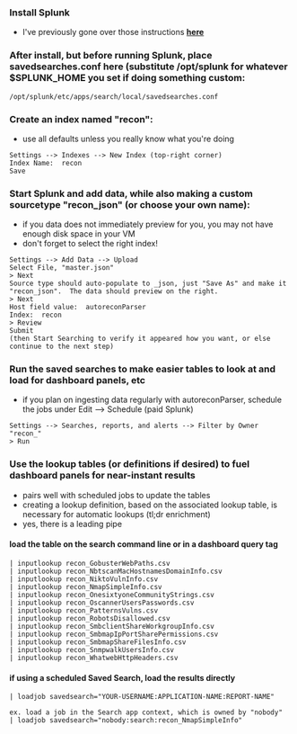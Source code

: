### Install Splunk
- I've previously gone over those instructions **[here](https://github.com/bonifield/splunk_on_security_onion/blob/master/README.md)**

### After install, but before running Splunk, place savedsearches.conf here (substitute /opt/splunk for whatever $SPLUNK_HOME you set if doing something custom:
```
/opt/splunk/etc/apps/search/local/savedsearches.conf
```

### Create an index named "recon":
- use all defaults unless you really know what you're doing
```
Settings --> Indexes --> New Index (top-right corner)
Index Name:  recon
Save
```

### Start Splunk and add data, while also making a custom sourcetype "recon_json" (or choose your own name):
- if you data does not immediately preview for you, you may not have enough disk space in your VM
- don't forget to select the right index!
```
Settings --> Add Data --> Upload
Select File, "master.json"
> Next
Source type should auto-populate to _json, just "Save As" and make it "recon_json".  The data should preview on the right.
> Next
Host field value:  autoreconParser
Index:  recon
> Review
Submit
(then Start Searching to verify it appeared how you want, or else continue to the next step)
```

### Run the saved searches to make easier tables to look at and load for dashboard panels, etc
- if you plan on ingesting data regularly with autoreconParser, schedule the jobs under Edit --> Schedule (paid Splunk)
```
Settings --> Searches, reports, and alerts --> Filter by Owner "recon_"
> Run
```

### Use the lookup tables (or definitions if desired) to fuel dashboard panels for near-instant results
- pairs well with scheduled jobs to update the tables
- creating a lookup definition, based on the associated lookup table, is necessary for automatic lookups (tl;dr enrichment)
- yes, there is a leading pipe
#### load the table on the search command line or in a dashboard query tag
```
| inputlookup recon_GobusterWebPaths.csv
| inputlookup recon_NbtscanMacHostnamesDomainInfo.csv
| inputlookup recon_NiktoVulnInfo.csv
| inputlookup recon_NmapSimpleInfo.csv
| inputlookup recon_OnesixtyoneCommunityStrings.csv
| inputlookup recon_OscannerUsersPasswords.csv
| inputlookup recon_PatternsVulns.csv
| inputlookup recon_RobotsDisallowed.csv
| inputlookup recon_SmbclientShareWorkgroupInfo.csv
| inputlookup recon_SmbmapIpPortSharePermissions.csv
| inputlookup recon_SmbmapShareFilesInfo.csv
| inputlookup recon_SnmpwalkUsersInfo.csv
| inputlookup recon_WhatwebHttpHeaders.csv
```
#### if using a scheduled Saved Search, load the results directly
```
| loadjob savedsearch="YOUR-USERNAME:APPLICATION-NAME:REPORT-NAME"

ex. load a job in the Search app context, which is owned by "nobody"
| loadjob savedsearch="nobody:search:recon_NmapSimpleInfo"
```
